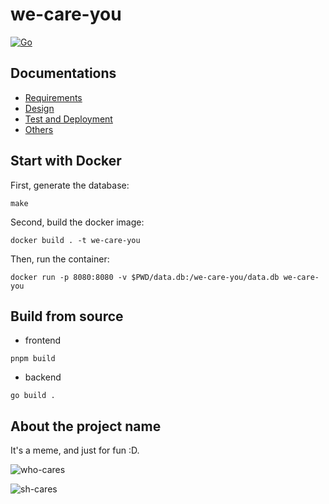# we-care-you

[![Go](https://github.com/RainbowDashy/we-care-you/actions/workflows/go.yml/badge.svg)](https://github.com/RainbowDashy/we-care-you/actions/workflows/go.yml)

## Documentations

- [Requirements](https://notes.sjtu.edu.cn/s/JHQRkevIC) 
- [Design](https://notes.sjtu.edu.cn/s/zf9tBCI4J)
- [Test and Deployment](https://notes.sjtu.edu.cn/s/hdGyejDWE)
- [Others](https://notes.sjtu.edu.cn/s/EMUimgB_R)

## Start with Docker

First, generate the database:

```shell
make
```

Second, build the docker image:

```shell
docker build . -t we-care-you
```

Then, run the container:
```shell
docker run -p 8080:8080 -v $PWD/data.db:/we-care-you/data.db we-care-you
```

## Build from source

- frontend

```shell
pnpm build
```

- backend

```shell
go build .
```


## About the project name

It's a meme, and just for fun :D.

![who-cares](https://user-images.githubusercontent.com/12185797/162921900-3f6e8b68-d4dd-466c-a560-6d6fce19b9df.jpeg)

![sh-cares](https://user-images.githubusercontent.com/12185797/162921955-d7c542dc-0691-46d3-b853-40fd7a829201.jpeg)
